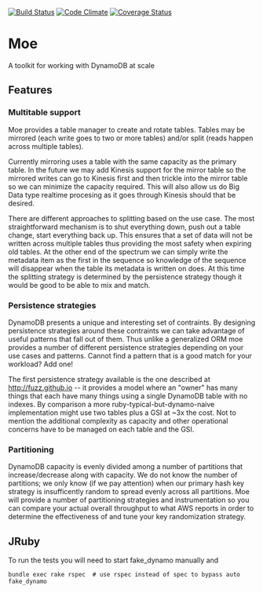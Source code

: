 [![Build Status](https://travis-ci.org/fuzz/moe.png?branch=master)](https://travis-ci.org/fuzz/moe)
[![Code Climate](https://codeclimate.com/github/fuzz/moe.png)](https://codeclimate.com/github/fuzz/moe)
[![Coverage Status](https://coveralls.io/repos/fuzz/moe/badge.png)](https://coveralls.io/r/fuzz/moe)

# Moe

A toolkit for working with DynamoDB at scale

## Features

### Multitable support

Moe provides a table manager to create and rotate tables. Tables may be
mirrored (each write goes to two or more tables) and/or split (reads happen
across multiple tables).

Currently mirroring uses a table with the same capacity as the primary table.
In the future we may add Kinesis support for the mirror table so the mirrored
writes can go to Kinesis first and then trickle into the mirror table so we can
minimize the capacity required. This will also allow us do Big Data type
realtime procesing as it goes through Kinesis should that be desired. 

There are different approaches to splitting based on the use case. The most
straightforward mechanism is to shut everything down, push out a table change,
start everything back up. This ensures that a set of data will not be written
across multiple tables thus providing the most safety when expiring old tables.
At the other end of the spectrum we can simply write the metadata item as the
first in the sequence so knowledge of the sequence will disappear when the
table its metadata is written on does. At this time the splitting strategy is
determined by the persistence strategy though it would be good to be able to
mix and match.

### Persistence strategies

DynamoDB presents a unique and interesting set of contraints. By designing
persistence strategies around these contraints we can take advantage of useful
patterns that fall out of them. Thus unlike a generalized ORM moe provides a
number of different persistence strategies depending on your use cases and
patterns. Cannot find a pattern that is a good match for your workload? Add
one!

The first persistence strategy available is the one described at
http://fuzz.github.io -- it provides a model where an "owner" has many things
that each have many things using a single DynamoDB table with no indexes. By
comparison a more ruby-typical-but-dynamo-naive implementation might use two
tables plus a GSI at ~3x the cost. Not to mention the additional complexity as
capacity and other operational concerns have to be managed on each table and
the GSI.

### Partitioning

DynamoDB capacity is evenly divided among a number of partitions that
increase/decrease along with capacity. We do not know the number of partitions;
we only know (if we pay attention) when our primary hash key strategy is
insufficently random to spread evenly across all partitions. Moe will provide a
number of partitioning strategies and instrumentation so you can compare your
actual overall throughput to what AWS reports in order to determine the
effectiveness of and tune your key randomization strategy.

## JRuby

To run the tests you will need to start fake_dynamo manually and

```
bundle exec rake rspec  # use rspec instead of spec to bypass auto fake_dynamo
```
